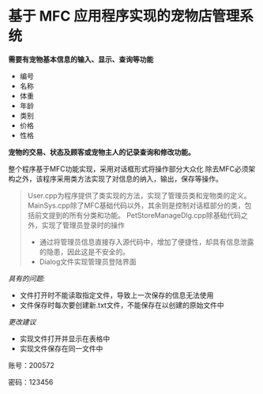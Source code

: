 # 基于 MFC 应用程序实现的宠物店管理系统

**需要有宠物基本信息的输入、显示、查询等功能**
- 编号
- 名称
- 体重
- 年龄
- 类别
- 价格
- 性格

**宠物的交易、状态及顾客或宠物主人的记录查询和修改功能。**

整个程序基于MFC功能实现，采用对话框形式将操作部分大众化
除去MFC必须架构之外，该程序采用类方法实现了对信息的纳入，输出，保存等操作。
>User.cpp为程序提供了类实现的方法，实现了管理员类和宠物类的定义。
>MainSys.cpp除了MFC基础代码以外，其余则是控制对话框部分的类，包括前文提到的所有分类和功能。
>PetStoreManageDlg.cpp除基础代码之外，实现了管理员登录时的操作
>- 通过将管理员信息直接存入源代码中，增加了便捷性，却具有信息泄露的隐患，因此这是不安全的。
>- Dialog文件实现管理员登陆界面

*具有的问题:*
- 文件打开时不能读取指定文件，导致上一次保存的信息无法使用
- 文件保存时每次要创建新.txt文件，不能保存在以创建的原始文件中

*更改建议*
- 实现文件打开并显示在表格中
- 实现文件保存在同一文件中

账号：200572

密码：123456
